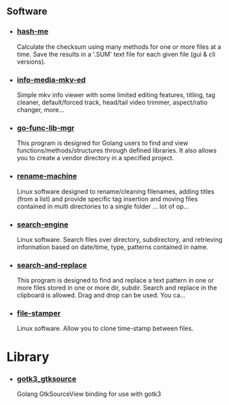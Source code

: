 ## Software

- ### [hash-me](https://hfmrow.github.io/hash-me)
  
  Calculate the checksum using many methods for one or more 
  files at a time. Save the results in a '.SUM' text file for each given 
  file (gui & cli versions).
  
- ### [info-media-mkv-ed](https://hfmrow.github.io/info-media-mkv-ed)
  
  Simple mkv info viewer with some limited editing features, 
  titling, tag cleaner, default/forced track, head/tail video trimmer, 
  aspect/ratio changer, more...
  
- ### [go-func-lib-mgr](https://hfmrow.github.io/go-func-lib-mgr)
  
  This program is designed for Golang users to find and view 
  functions/methods/structures through defined libraries. It also allows 
  you to create a vendor directory in a specified project.
  
- ### [rename-machine](https://hfmrow.github.io/rename-machine)
  
  Linux software designed to rename/cleaning filenames, adding 
  titles (from a list) and provide specific tag insertion and moving files
   contained in multi directories to a single folder ... lot of op…
  
- ### [search-engine](https://hfmrow.github.io/search-engine)
  
  Linux software. Search files over directory, subdirectory, and
   retrieving information based on date/time, type, patterns contained in 
  name.
  
- ### [search-and-replace](https://hfmrow.github.io/search-and-replace)
  
  This program is designed to find and replace a text pattern in
   one or more files stored in one or more dir, subdir. Search and replace
   in the clipboard is allowed. Drag and drop can be used. You ca…
  
- ### [file-stamper](https://hfmrow.github.io/file-stamper)
  
  Linux software. Allow you to clone time-stamp between files.
  

# Library

- ### [gotk3_gtksource](https://github.com/hfmrow/gotk3_gtksource)
  
  Golang GtkSourceView binding for use with gotk3
